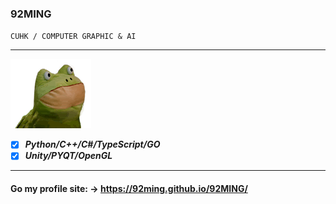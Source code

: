 ### 92MING 
`CUHK / COMPUTER GRAPHIC & AI`
_____________________________________________________________________________
![](/resources/frog.gif) 
- [X] ***Python/C++/C#/TypeScript/GO***
- [X] ***Unity/PYQT/OpenGL***
_____________________________________________________________________________
#### Go my profile site: -> https://92ming.github.io/92MING/
